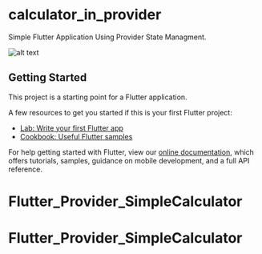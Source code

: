 # calculator_in_provider

Simple Flutter Application Using Provider State Managment.


![alt text](https://drive.google.com/file/d/1oq6quhsT_IGpspYygNiXms2XfeN1bYiq/view?usp=sharing)



## Getting Started

This project is a starting point for a Flutter application.

A few resources to get you started if this is your first Flutter project:

- [Lab: Write your first Flutter app](https://flutter.dev/docs/get-started/codelab)
- [Cookbook: Useful Flutter samples](https://flutter.dev/docs/cookbook)

For help getting started with Flutter, view our
[online documentation](https://flutter.dev/docs), which offers tutorials,
samples, guidance on mobile development, and a full API reference.
# Flutter_Provider_SimpleCalculator
# Flutter_Provider_SimpleCalculator
